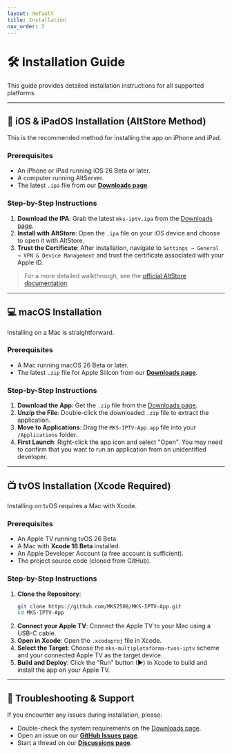 ```yaml
---
layout: default
title: Installation
nav_order: 3
---
```


# 🛠️ Installation Guide

This guide provides detailed installation instructions for all supported platforms.

---

## 📱 iOS & iPadOS Installation (AltStore Method)

This is the recommended method for installing the app on iPhone and iPad.

### Prerequisites
- An iPhone or iPad running iOS 26 Beta or later.
- A computer running AltServer.
- The latest `.ipa` file from our [**Downloads page**](download.md).

### Step-by-Step Instructions

1.  **Download the IPA**: Grab the latest `mks-iptv.ipa` from the [Downloads page](download.md).
2.  **Install with AltStore**: Open the `.ipa` file on your iOS device and choose to open it with AltStore.
3.  **Trust the Certificate**: After installation, navigate to `Settings → General → VPN & Device Management` and trust the certificate associated with your Apple ID.

> For a more detailed walkthrough, see the [official AltStore documentation](https://altstore.io).

---

## 💻 macOS Installation

Installing on a Mac is straightforward.

### Prerequisites
- A Mac running macOS 26 Beta or later.
- The latest `.zip` file for Apple Silicon from our [**Downloads page**](download.md).

### Step-by-Step Instructions

1.  **Download the App**: Get the `.zip` file from the [Downloads page](download.md).
2.  **Unzip the File**: Double-click the downloaded `.zip` file to extract the application.
3.  **Move to Applications**: Drag the `MKS-IPTV-App.app` file into your `/Applications` folder.
4.  **First Launch**: Right-click the app icon and select "Open". You may need to confirm that you want to run an application from an unidentified developer.

---

## 📺 tvOS Installation (Xcode Required)

Installing on tvOS requires a Mac with Xcode.

### Prerequisites
- An Apple TV running tvOS 26 Beta.
- A Mac with **Xcode 16 Beta** installed.
- An Apple Developer Account (a free account is sufficient).
- The project source code (cloned from GitHub).

### Step-by-Step Instructions

1.  **Clone the Repository**:
    ```bash
    git clone https://github.com/MKS2508/MKS-IPTV-App.git
    cd MKS-IPTV-App
    ```
2.  **Connect your Apple TV**: Connect the Apple TV to your Mac using a USB-C cable.
3.  **Open in Xcode**: Open the `.xcodeproj` file in Xcode.
4.  **Select the Target**: Choose the `mks-multiplataforma-tvos-iptv` scheme and your connected Apple TV as the target device.
5.  **Build and Deploy**: Click the "Run" button (▶) in Xcode to build and install the app on your Apple TV.

---

## 💬 Troubleshooting & Support

If you encounter any issues during installation, please:

- Double-check the system requirements on the [Downloads page](download.md).
- Open an issue on our [**GitHub Issues page**](https://github.com/MKS2508/MKS-IPTV-App/issues).
- Start a thread on our [**Discussions page**](https://github.com/MKS2508/MKS-IPTV-App/discussions).
